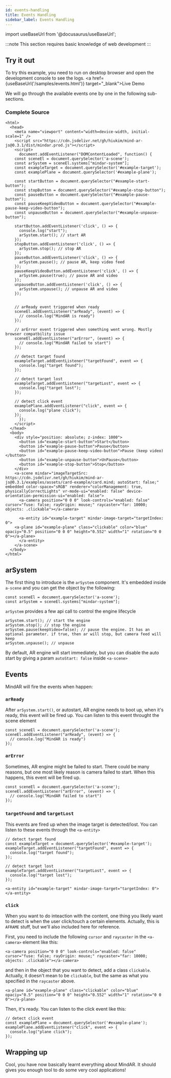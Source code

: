 ```yaml
---
id: events-handling 
title: Events Handling
sidebar_label: Events Handling
---
```


import useBaseUrl from '@docusaurus/useBaseUrl';

:::note
This section requires basic knowledge of web development
:::

## Try it out
To try this example, you need to run on desktop browser and open the development console to see the logs. <a href={useBaseUrl('/samples/events.html')} target="_blank">Live Demo</a>

We will go through the available events one by one in the following sub-sections. 

### Complete Source
```
<html>
  <head>
    <meta name="viewport" content="width=device-width, initial-scale=1" />
    <script src="https://cdn.jsdelivr.net/gh/hiukim/mind-ar-js@0.3.1/dist/mindar.prod.js"></script>
    <script>
      document.addEventListener("DOMContentLoaded", function() {
	const sceneEl = document.querySelector('a-scene');
	const arSystem = sceneEl.systems["mindar-system"];
	const exampleTarget = document.querySelector('#example-target');
	const examplePlane = document.querySelector('#example-plane');

	const startButton = document.querySelector("#example-start-button");
	const stopButton = document.querySelector("#example-stop-button");
	const pauseButton = document.querySelector("#example-pause-button");
	const pauseKeepVideoButton = document.querySelector("#example-pause-keep-video-button");
	const unpauseButton = document.querySelector("#example-unpause-button");

	startButton.addEventListener('click', () => {
	  console.log("start");
	  arSystem.start(); // start AR 
	});
	stopButton.addEventListener('click', () => {
	  arSystem.stop(); // stop AR 
	});
	pauseButton.addEventListener('click', () => {
	  arSystem.pause(); // pause AR, keep video feed
	});
	pauseKeepVideoButton.addEventListener('click', () => {
	  arSystem.pause(true); // pause AR and video
	});
	unpauseButton.addEventListener('click', () => {
	  arSystem.unpause(); // unpause AR and video
	});


	// arReady event triggered when ready
	sceneEl.addEventListener("arReady", (event) => {
	  // console.log("MindAR is ready")
	});

	// arError event triggered when something went wrong. Mostly browser compatbility issue
	sceneEl.addEventListener("arError", (event) => {
	  // console.log("MindAR failed to start")
	});

	// detect target found
	exampleTarget.addEventListener("targetFound", event => {
	  console.log("target found");
	});

	// detect target lost
	exampleTarget.addEventListener("targetLost", event => {
	  console.log("target lost");
	});

	// detect click event
	examplePlane.addEventListener("click", event => {
	  console.log("plane click");
	});
      });
    </script>
  </head>
  <body>
    <div style="position: absolute; z-index: 1000">
      <button id="example-start-button">Start</button>
      <button id="example-pause-button">Pause</button>
      <button id="example-pause-keep-video-button">Pause (keep video)</button>
      <button id="example-unpause-button">UnPause</button>
      <button id="example-stop-button">Stop</button>
    </div>
    <a-scene mindar="imageTargetSrc: https://cdn.jsdelivr.net/gh/hiukim/mind-ar-js@0.3.1/examples/assets/card-example/card.mind; autoStart: false;" embedded color-space="sRGB" renderer="colorManagement: true, physicallyCorrectLights" vr-mode-ui="enabled: false" device-orientation-permission-ui="enabled: false">
      <a-camera position="0 0 0" look-controls="enabled: false" cursor="fuse: false; rayOrigin: mouse;" raycaster="far: 10000; objects: .clickable"></a-camera>

      <a-entity id="example-target" mindar-image-target="targetIndex: 0">
	<a-plane id="example-plane" class="clickable" color="blue" opaciy="0.5" position="0 0 0" height="0.552" width="1" rotation="0 0 0"></a-plane>
      </a-entity>
    </a-scene>
  </body>
</html>
```

## arSystem

The first thing to introduce is the `arSystem` component. It's embedded inside `a-scene` and you can get the object by the following:

```
const sceneEl = document.querySelector('a-scene');
const arSystem = sceneEl.systems["mindar-system"];
```

`arSystem` provides a few api call to control the engine lifecycle 

```
arSystem.start(); // start the engine 
arSystem.stop(); // stop the engine
arSystem.pause(keepVideo=false); // pause the engine. It has an optional parameter. if true, then ar will stop, but camera feed will keep
arSystem.unpause(); // unpause
```

By default, AR engine will start immediately, but you can disable the auto start by giving a param `autoStart: false` inside `<a-scene>`

## Events

MindAR will fire the events when happen:

### `arReady`
After `arSystem.start()`, or autostart, AR engine needs to boot up, when it's ready, this event will be fired up. You can listen to this event throught the scene element

```
const sceneEl = document.querySelector('a-scene');
sceneEl.addEventListener("arReady", (event) => {
  // console.log("MindAR is ready")
});
```

### `arError`
Sometimes, AR engine might be failed to start. There could be many reasons, but one most likely reason is camera failed to start. When this happens, this event will be fired up.

```
const sceneEl = document.querySelector('a-scene');
sceneEl.addEventListener("arError", (event) => {
  // console.log("MindAR failed to start")
});
```

### `targetFound` and `targetLost`
This events are fired up when the image target is detected/lost. You can listen to these events through the `<a-entity>`

```
// detect target found
const exampleTarget = document.querySelector('#example-target');
exampleTarget.addEventListener("targetFound", event => {
  console.log("target found");
});

// detect target lost
exampleTarget.addEventListener("targetLost", event => {
  console.log("target lost");
});

<a-entity id="example-target" mindar-image-target="targetIndex: 0">
</a-entity>

```

### `click`
When you want to do inteaction with the content, one thing you likely want to detect is when the user click/touch a certain elements. Actually, this is `AFRAME` stuff, but we'll also included here for reference.

First, you need to include the following `cursor` and `raycaster` in the `<a-camera>` element like this:

```
<a-camera position="0 0 0" look-controls="enabled: false" cursor="fuse: false; rayOrigin: mouse;" raycaster="far: 10000; objects: .clickable"></a-camera>

``` 

and then in the object that you want to detect, add a class `clickable`. Actually, it doesn't mean to be `clickable`, but the same as what you specified in the `raycaster` above.

```
<a-plane id="example-plane" class="clickable" color="blue" opaciy="0.5" position="0 0 0" height="0.552" width="1" rotation="0 0 0"></a-plane>

```

Then, it's ready. You can listen to the click event like this:

```
// detect click event
const examplePlane = document.querySelector('#example-plane');
examplePlane.addEventListener("click", event => {
  console.log("plane click");
});
```

## Wrapping up

Cool, you have now basically learnt everything about MindAR. It should gives you enough tool to do some very cool applications! 
